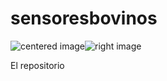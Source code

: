 # sensoresbovinos

<img src="https://www.artimix.fr/var/artimix/storage/images/artimix/partenaires/ccafs/31850-4-esl-ES/ccafs_medium.jpg" alt="centered image" id="logo" data-height-percentage="100" data-actual-width="140" data-actual-height="55" class="center"><img src="https://ciat.cgiar.org/wp-content/uploads/Alliance_logo.png" alt="right image" id="logo" data-height-percentage="100" data-actual-width="140" data-actual-height="55" class="rigth">






El repositorio
